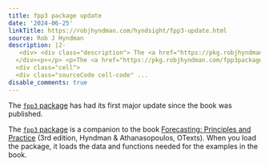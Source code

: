 ```yaml
---
title: fpp3 package update
date: '2024-06-25'
linkTitle: https://robjhyndman.com/hyndsight/fpp3-update.html
source: Rob J Hyndman
description: |2-
   <div> <div class="description"> The <a href="https://pkg.robjhyndman.com/fpp3package/"><code>fpp3</code> package</a> has had its first major update since the book was published. </div>
  </div><p></p> <p>The <a href="https://pkg.robjhyndman.com/fpp3package/"><code>fpp3</code> package</a> is a companion to the book <a href="https://OTexts.com/fpp3/">Forecasting: Principles and Practice</a> (3rd edition, Hyndman &amp; Athanasopoulos, OTexts). When you load the package, it loads the data and functions needed for the examples in the book.</p>
  <div class="cell">
  <div class="sourceCode cell-code" ...
disable_comments: true
---
```

 <div> <div class="description"> The <a href="https://pkg.robjhyndman.com/fpp3package/"><code>fpp3</code> package</a> has had its first major update since the book was published. </div>
</div><p></p> <p>The <a href="https://pkg.robjhyndman.com/fpp3package/"><code>fpp3</code> package</a> is a companion to the book <a href="https://OTexts.com/fpp3/">Forecasting: Principles and Practice</a> (3rd edition, Hyndman &amp; Athanasopoulos, OTexts). When you load the package, it loads the data and functions needed for the examples in the book.</p>
<div class="cell">
<div class="sourceCode cell-code" ...